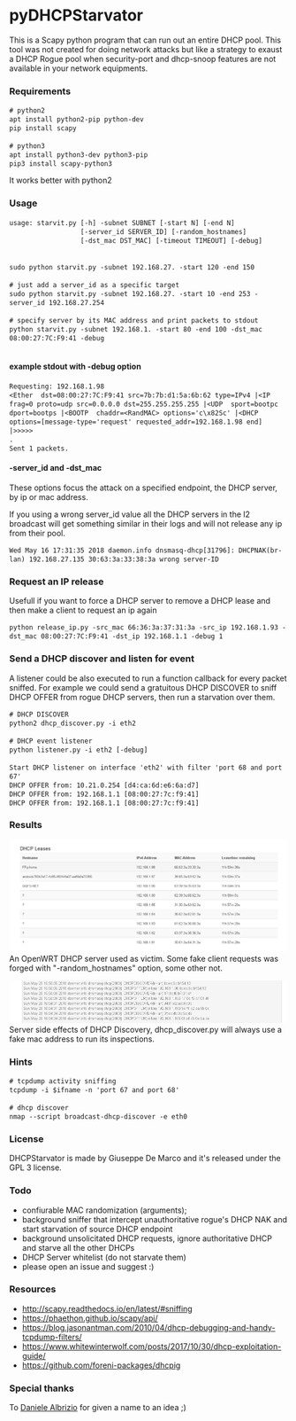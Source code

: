 # pyDHCPStarvator

This is a Scapy python program that can run out an entire DHCP pool.
This tool was not created for doing network attacks but like a strategy to exaust a DHCP Rogue pool when security-port and dhcp-snoop features are not available in your network equipments.

### Requirements
````
# python2
apt install python2-pip python-dev
pip install scapy

# python3
apt install python3-dev python3-pip
pip3 install scapy-python3
````
It works better with python2

### Usage
````
usage: starvit.py [-h] -subnet SUBNET [-start N] [-end N]
                  [-server_id SERVER_ID] [-random_hostnames]
                  [-dst_mac DST_MAC] [-timeout TIMEOUT] [-debug]


sudo python starvit.py -subnet 192.168.27. -start 120 -end 150

# just add a server_id as a specific target
sudo python starvit.py -subnet 192.168.27. -start 10 -end 253 -server_id 192.168.27.254

# specify server by its MAC address and print packets to stdout
python starvit.py -subnet 192.168.1. -start 80 -end 100 -dst_mac 08:00:27:7C:F9:41 -debug


````

#### example stdout with -debug option
````
Requesting: 192.168.1.98
<Ether  dst=08:00:27:7C:F9:41 src=7b:7b:d1:5a:6b:62 type=IPv4 |<IP  frag=0 proto=udp src=0.0.0.0 dst=255.255.255.255 |<UDP  sport=bootpc dport=bootps |<BOOTP  chaddr=<RandMAC> options='c\x82Sc' |<DHCP  options=[message-type='request' requested_addr=192.168.1.98 end] |>>>>>
.
Sent 1 packets.
````

#### -server_id and -dst_mac
These options focus the attack on a specified endpoint, the DHCP server, by ip or mac address.

If you using a wrong server_id value all the DHCP servers in the l2 broadcast will get something similar in their logs and will not release any ip from their pool.
````
Wed May 16 17:31:35 2018 daemon.info dnsmasq-dhcp[31796]: DHCPNAK(br-lan) 192.168.27.135 30:63:3a:33:38:3a wrong server-ID
````

### Request an IP release
Usefull if you want to force a DHCP server to remove a DHCP lease and then make a client to request an ip again
````
python release_ip.py -src_mac 66:36:3a:37:31:3a -src_ip 192.168.1.93 -dst_mac 08:00:27:7C:F9:41 -dst_ip 192.168.1.1 -debug 1

````

### Send a DHCP discover and listen for event
A listener could be also executed to run a function callback for every packet sniffed.
For example we could send a gratuitous DHCP DISCOVER to sniff DHCP OFFER from rogue DHCP servers, then run a starvation over them.

````
# DHCP DISCOVER
python2 dhcp_discover.py -i eth2

# DHCP event listener
python listener.py -i eth2 [-debug]

Start DHCP listener on interface 'eth2' with filter 'port 68 and port 67'
DHCP OFFER from: 10.21.0.254 [d4:ca:6d:e6:6a:d7]
DHCP OFFER from: 192.168.1.1 [08:00:27:7c:f9:41]
DHCP OFFER from: 192.168.1.1 [08:00:27:7c:f9:41]
````

### Results
![example](images/example.png)
An OpenWRT DHCP server used as victim.
Some fake client requests was forged with "-random_hostnames" option, some other not.

![discover](images/discover2.png)
Server side effects of DHCP Discovery, dhcp_discover.py will always use a fake mac address to run its inspections.

### Hints
````
# tcpdump activity sniffing
tcpdump -i $ifname -n 'port 67 and port 68'

# dhcp discover
nmap --script broadcast-dhcp-discover -e eth0
````
### License

DHCPStarvator is made by Giuseppe De Marco and it's released under the GPL 3 license.

### Todo

- confiurable MAC randomization (arguments);
- background sniffer that intercept unauthoritative rogue's DHCP NAK and start starvation of source DHCP endpoint
- background unsolicitated DHCP requests, ignore authoritative DHCP and starve all the other DHCPs
- DHCP Server whitelist (do not starvate them)
- please open an issue and suggest :)

### Resources

- http://scapy.readthedocs.io/en/latest/#sniffing
- https://phaethon.github.io/scapy/api/
- https://blog.jasonantman.com/2010/04/dhcp-debugging-and-handy-tcpdump-filters/
- https://www.whitewinterwolf.com/posts/2017/10/30/dhcp-exploitation-guide/
- https://github.com/foreni-packages/dhcpig

### Special thanks
To [Daniele Albrizio](https://github.com/speedj) for given a name to an idea ;)
